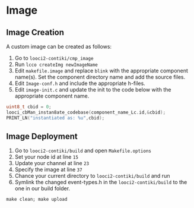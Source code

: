 Image
=====

## Image Creation

A custom image can be created as follows:

 1. Go to `looci2-contiki/cmp_image`
 2. Run `lcco createImg	newImageName`
 3. Edit `makefile.image` and replace `blink` with the appropriate component name(s). Set the component directory name and add the source files.
 4. Edit `Image-conf.h` and include the appropriate h-files.
 5. Edit `image-init.c` and update the init to the code below with the appropriate component name.

```c
uint8_t	cbid = 0;
looci_cbMan_instan8ate_codebase(component_name_Lc.id,&cbid);
PRINT_LN("instantiated as: %u",cbid);
```
## Image Deployment

 1. Go to `looci2-contiki/build` and open `Makefile.options`
 2. Set your node id at line `15`
 3. Update your channel at line `23`
 4. Specify the image at line `37`
 5. Chance your current directory to `looci2-contiki/build` and run
 6. Symlink the changed event-types.h in the `looci2-contiki/build` to the one in our build folder.

 ```shell
 make clean; make upload
 ```
